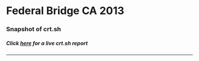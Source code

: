 # Federal Bridge CA 2013
### Snapshot of crt.sh
##### Click [here](https://crt.sh/?q=A2D96559F2237D3962A5D879E0327F9610097F83FE3E6F4E8D9FA567E88EFCA4) for a live crt.sh report

---
